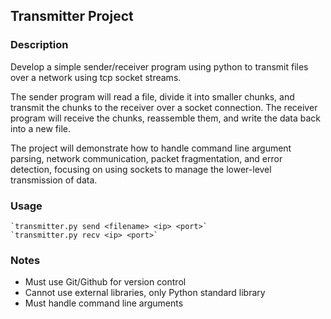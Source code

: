 
## Transmitter Project

### Description
Develop a simple sender/receiver program using python to transmit files over a network using tcp socket streams.

The sender program will read a file, divide it into smaller chunks, and transmit the chunks to the receiver
over a socket connection. The receiver program will receive the chunks, reassemble them, and write the data back into a new file.

The project will demonstrate how to handle command line argument parsing, network communication, packet fragmentation, and error detection,
focusing on using sockets to manage the lower-level transmission of data.

### Usage
    `transmitter.py send <filename> <ip> <port>`
    `transmitter.py recv <ip> <port>`

### Notes
- Must use Git/Github for version control
- Cannot use external libraries, only Python standard library
- Must handle command line arguments
